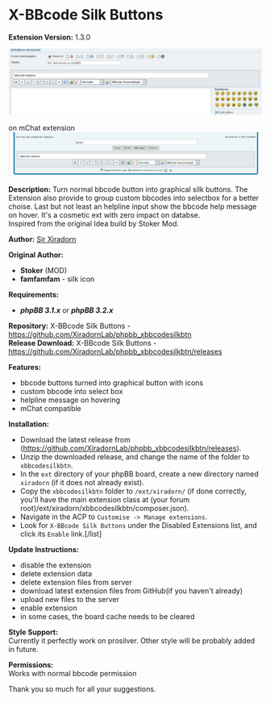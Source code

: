 # X-BBcode Silk Buttons
**Extension Version:** 1.3.0  

![screen1](contrib/screen.jpg "screen1")

on mChat extension  
![screen2](contrib/screen2.jpg "screen2")

**Description:** Turn normal bbcode button into graphical silk buttons. The Extension also provide to group custom bbcodes into selectbox for a better choise. Last but not least an helpline input show the bbcode help message on hover. It's a cosmetic ext with zero impact on databse.  
Inspired from the original Idea build by Stoker Mod.  

**Author:** [Sir Xiradorn](https://www.phpbb.com/community/memberlist.php?mode=viewprofile&un=Sir%20Xiradorn "Sir Xiradorn")

**Original Author:**  
* **Stoker** (MOD)  
* **famfamfam** - silk icon  

**Requirements:**  
* ***phpBB 3.1.x*** or ***phpBB 3.2.x***  

**Repository:** X-BBcode Silk Buttons - https://github.com/XiradornLab/phpbb_xbbcodesilkbtn  
**Release Download:** X-BBcode Silk Buttons - https://github.com/XiradornLab/phpbb_xbbcodesilkbtn/releases  

**Features:**  
* bbcode buttons turned into graphical button with icons  
* custom bbcode into select box  
* helpline message on hovering  
* mChat compatible  

**Installation:**
* Download the latest release from (https://github.com/XiradornLab/phpbb_xbbcodesilkbtn/releases).
* Unzip the downloaded release, and change the name of the folder to `xbbcodesilkbtn`.
* In the `ext` directory of your phpBB board, create a new directory named `xiradorn` (if it does not already exist).
* Copy the `xbbcodesilkbtn` folder to `/ext/xiradorn/` (if done correctly, you'll have the main extension class at (your forum root)/ext/xiradorn/xbbcodesilkbtn/composer.json).
* Navigate in the ACP to `Customise -> Manage extensions`.
* Look for `X-BBcode Silk Buttons` under the Disabled Extensions list, and click its `Enable` link.[/list]

**Update Instructions:**  
* disable the extension
* delete extension data
* delete extension files from server
* download latest extension files from GitHub(if you haven't already)
* upload new files to the server
* enable extension
* in some cases, the board cache needs to be cleared

**Style Support:**  
Currently it perfectly work on prosilver. Other style will be probably added in future.  

**Permissions:**  
Works with normal bbcode permission  

Thank you so much for all your suggestions.  